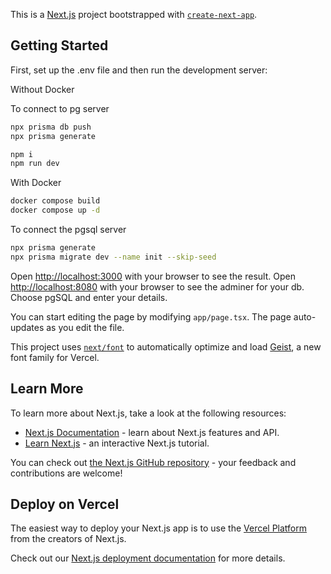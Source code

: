This is a [Next.js](https://nextjs.org) project bootstrapped with [`create-next-app`](https://nextjs.org/docs/app/api-reference/cli/create-next-app).

## Getting Started

First, set up the .env file and then run the development server:

Without Docker

To connect to pg server
```bash
npx prisma db push
npx prisma generate
```
```bash
npm i
npm run dev
```


With Docker

```bash
docker compose build
docker compose up -d
```

To connect the pgsql server 
```bash
npx prisma generate
npx prisma migrate dev --name init --skip-seed
```

Open [http://localhost:3000](http://localhost:3000) with your browser to see the result.
Open [http://localhost:8080](http://localhost:8080) with your browser to see the adminer for your db. Choose pgSQL and enter your details.

You can start editing the page by modifying `app/page.tsx`. The page auto-updates as you edit the file.

This project uses [`next/font`](https://nextjs.org/docs/app/building-your-application/optimizing/fonts) to automatically optimize and load [Geist](https://vercel.com/font), a new font family for Vercel.

## Learn More

To learn more about Next.js, take a look at the following resources:

- [Next.js Documentation](https://nextjs.org/docs) - learn about Next.js features and API.
- [Learn Next.js](https://nextjs.org/learn) - an interactive Next.js tutorial.

You can check out [the Next.js GitHub repository](https://github.com/vercel/next.js) - your feedback and contributions are welcome!

## Deploy on Vercel

The easiest way to deploy your Next.js app is to use the [Vercel Platform](https://vercel.com/new?utm_medium=default-template&filter=next.js&utm_source=create-next-app&utm_campaign=create-next-app-readme) from the creators of Next.js.

Check out our [Next.js deployment documentation](https://nextjs.org/docs/app/building-your-application/deploying) for more details.
